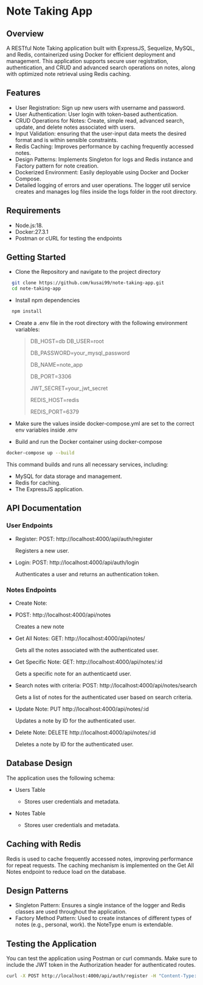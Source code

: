 # Note Taking App

## Overview

A RESTful Note Taking application built with ExpressJS, Sequelize, MySQL, and Redis, containerized using Docker for efficient deployment and management. This application supports secure user registration, authentication, and CRUD and advanced search operations on notes, along with optimized note retrieval using Redis caching.

## Features

- User Registration: Sign up new users with username and password.
- User Authentication: User login with token-based authentication.
- CRUD Operations for Notes: Create, simple read, advanced search, update, and delete notes associated with users.
- Input Validation: ensuring that the user-input data meets the desired format and is within sensible constraints.
- Redis Caching: Improves performance by caching frequently accessed notes.
- Design Patterns: Implements Singleton for logs and Redis instance and Factory pattern for note creation.
- Dockerized Environment: Easily deployable using Docker and Docker Compose.
- Detailed logging of errors and user operations. The logger util service creates and manages log files inside the logs folder in the root directory.

## Requirements

- Node.js:18.
- Docker:27.3.1
- Postman or cURL for testing the endpoints

## Getting Started 
-  Clone the Repository and navigate to the project directory
```bash
  git clone https://github.com/kusai99/note-taking-app.git
  cd note-taking-app
 ```

-  Install npm dependencies 
```bash
  npm install
 ```
- Create a .env file in the root directory with the following environment variables:
  
    >DB_HOST=db
    DB_USER=root
  >
    >DB_PASSWORD=your_mysql_password
  >
   >DB_NAME=note_app
  >
   >DB_PORT=3306
  >
   >JWT_SECRET=your_jwt_secret
  >
   >REDIS_HOST=redis
  >
   >REDIS_PORT=6379

-  Make sure the values inside docker-compose.yml are set to the correct env variables inside .env
-  Build and run the Docker container using docker-compose
  ```bash
  docker-compose up --build
 ```

 This command builds and runs all necessary services, including:
 - MySQL for data storage and management.
 - Redis for caching.
 - The ExpressJS application. 

## API Documentation

###  User Endpoints
-  Register: POST: http://localhost:4000/api/auth/register
  
    Registers a new user.
-  Login: POST: http://localhost:4000/api/auth/login
  
    Authenticates a user and returns an authentication token.

###  Notes Endpoints
-  Create Note:
-  POST: http://localhost:4000/api/notes

    Creates a new note

-  Get All Notes: GET: http://localhost:4000/api/notes/

    Gets all the notes associated with the authenticated user.
  
-  Get Specific Note: GET: http://localhost:4000/api/notes/:id

    Gets a specific note for an authenticaetd user.
  
-  Search notes with criteria: POST: http://localhost:4000/api/notes/search

    Gets a list of notes for the authenticated user based on search criteria.

-  Update Note: PUT http://localhost:4000/api/notes/:id

    Updates a note by ID for the authenticated user.

-  Delete Note: DELETE http://localhost:4000/api/notes/:id

    Deletes a note by ID for the authenticated user.
##  Database Design

The application uses the following schema:

-  Users  Table

      -  Stores user credentials and metadata.


-  Notes Table

      - Stores user credentials and metadata.
 
## Caching with Redis

Redis is used to cache frequently accessed notes, improving performance for repeat requests. The caching mechanism is implemented on the Get All Notes endpoint to reduce load on the database.

##  Design Patterns

-  Singleton Pattern: Ensures a single instance of the logger and Redis classes are used throughout the application.
-  Factory Method Pattern: Used to create instances of different types of notes (e.g., personal, work). the NoteType enum is extendable.

##  Testing the Application

You can test the application using Postman or curl commands. Make sure to include the JWT token in the Authorization header for authenticated routes.

```bash
curl -X POST http://localhost:4000/api/auth/register -H "Content-Type: application/json" -d '{"username": "user1", "password": "@User111", "email" : "user1Email@email.com}'
```
